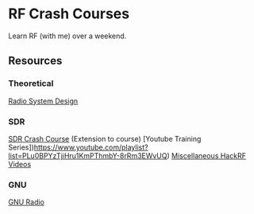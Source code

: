 # RF Crash Courses

Learn RF (with me) over a weekend. 

## Resources

### Theoretical 
[Radio System Design](https://youtube.com/playlist?list=PLGF140BA5wtWgW9bAd6DtF3MaYbhPtFwd&si=Bu5R834sA-UY8G6g)

### SDR
[SDR Crash Course](https://greatscottgadgets.com/sdr/)
(Extension to course) [Youtube Training Series])https://www.youtube.com/playlist?list=PLu0BPYzTjiHru1KmPThmbY-8rRm3EWvUQ)
[Miscellaneous HackRF Videos](https://www.youtube.com/playlist?list=PLu0BPYzTjiHqnqMgh0Gg5TAcrTiOeW76P)

### GNU
[GNU Radio](https://wiki.gnuradio.org/index.php/Tutorials)

